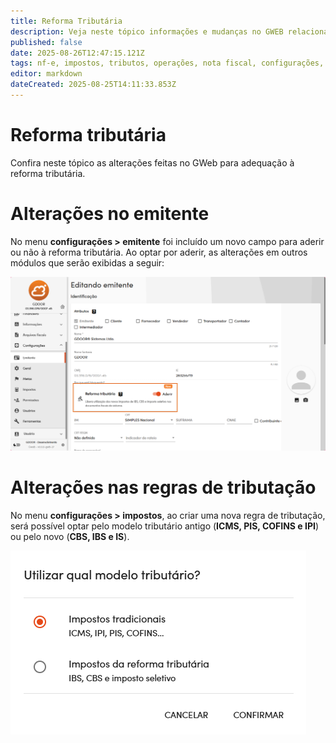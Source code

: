 ```yaml
---
title: Reforma Tributária
description: Veja neste tópico informações e mudanças no GWEB relacionadas à reforma tributária.
published: false
date: 2025-08-26T12:47:15.121Z
tags: nf-e, impostos, tributos, operações, nota fiscal, configurações, emitente, nfc-e, cbs, ibs, imposto seletivo, ct-e
editor: markdown
dateCreated: 2025-08-25T14:11:33.853Z
---
```


# Reforma tributária
Confira neste tópico as alterações feitas no GWeb para adequação à reforma tributária.

# Alterações no emitente

No menu **configurações > emitente** foi incluído um novo campo para aderir ou não à reforma tributária. Ao optar por aderir, as alterações em outros módulos que serão exibidas a seguir:

![Emitente](/tutoriais/reforma-tributaria/1_emitente.png)

# Alterações nas regras de tributação

No menu **configurações > impostos**, ao criar uma nova regra de tributação, será possível optar pelo modelo tributário antigo (**ICMS, PIS, COFINS e IPI**) ou pelo novo (**CBS, IBS e IS**).

![Selecionar modelo tributário](/tutoriais/reforma-tributaria/2_regra_tributacao_selecionar_tipo.png)
